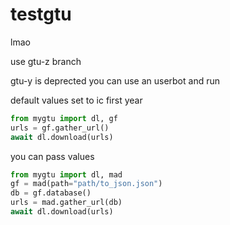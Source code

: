 # testgtu
lmao

use gtu-z branch

gtu-y is deprected
you can use an userbot and run

default values set to ic first year

```py
from mygtu import dl, gf
urls = gf.gather_url()
await dl.download(urls)
```

you can pass values

```py
from mygtu import dl, mad
gf = mad(path="path/to_json.json")
db = gf.database()
urls = mad.gather_url(db)
await dl.download(urls)
```
